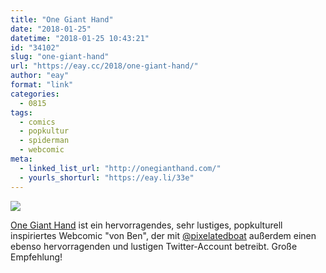```yaml
---
title: "One Giant Hand"
date: "2018-01-25"
datetime: "2018-01-25 10:43:21"
id: "34102"
slug: "one-giant-hand"
url: "https://eay.cc/2018/one-giant-hand/"
author: "eay"
format: "link"
categories:
  - 0815
tags:
  - comics
  - popkultur
  - spiderman
  - webcomic
meta:
  - linked_list_url: "http://onegianthand.com/"
  - yourls_shorturl: "https://eay.li/33e"
---
```


![](https://eay.cc/uploads/2018/spiderman.jpg)

[One Giant Hand](http://onegianthand.com/) ist ein hervorragendes, sehr lustiges, popkulturell inspiriertes Webcomic "von Ben", der mit [@pixelatedboat](http://twitter.com/pixelatedboat) außerdem einen ebenso hervorragenden und lustigen Twitter-Account betreibt. Große Empfehlung!
